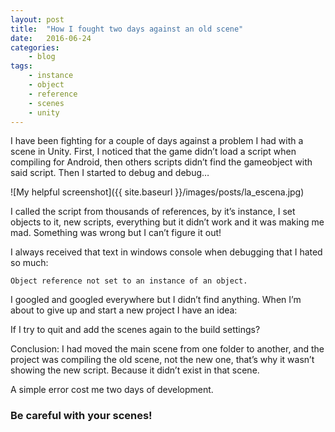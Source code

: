 ```yaml
---
layout: post
title:  "How I fought two days against an old scene"
date:   2016-06-24
categories:
    - blog
tags:  
    - instance
    - object
    - reference 
    - scenes 
    - unity
---
```

I have been fighting for a couple of days against a problem I had with a scene in Unity. First, I noticed that the game didn’t load a script when compiling for Android, then others scripts didn’t find the gameobject with said script. Then I started to debug and debug…

![My helpful screenshot]({{ site.baseurl }}/images/posts/la_escena.jpg)

I called the script from thousands of references, by it’s instance, I set objects to it, new scripts, everything but it didn’t work and it was making me mad. Something was wrong but I can’t figure it out!

I always received that text in windows console when debugging that I hated so much:

    Object reference not set to an instance of an object.

I googled and googled everywhere but I didn’t find anything. When I’m about to give up and start a new project I have an idea:

If I try to quit and add the scenes again to the build settings?

Conclusion: I had moved the main scene from one folder to another, and the project was compiling the old scene, not the new one, that’s why it wasn’t showing the new script. Because it didn’t exist in that scene.

A simple error cost me two days of development.

### Be careful with your scenes!
